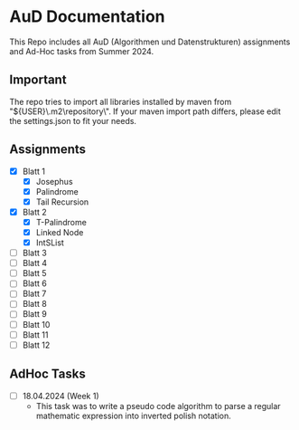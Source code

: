 # AuD Documentation

This Repo includes all AuD (Algorithmen und Datenstrukturen) assignments and Ad-Hoc tasks from Summer 2024.

## Important

The repo tries to import all libraries installed by maven from "${USER}\\.m2\\repository\\". If your maven import path differs, please edit the settings.json to fit your needs.

## Assignments

- [x] Blatt 1
  - [x] Josephus
  - [x] Palindrome
  - [x] Tail Recursion
- [x] Blatt 2
  - [x] T-Palindrome
  - [x] Linked Node
  - [x] IntSList
- [ ] Blatt 3
- [ ] Blatt 4
- [ ] Blatt 5
- [ ] Blatt 6
- [ ] Blatt 7
- [ ] Blatt 8
- [ ] Blatt 9
- [ ] Blatt 10
- [ ] Blatt 11
- [ ] Blatt 12

## AdHoc Tasks

- [ ] 18.04.2024 (Week 1)
  - This task was to write a pseudo code algorithm to parse a regular mathematic expression into inverted polish notation.
